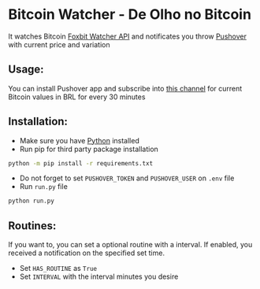 # Bitcoin Watcher - De Olho no Bitcoin

It watches Bitcoin [Foxbit Watcher API](https://watcher-docs.foxbit.com.br/) and notificates you throw [Pushover](https://pushover.net/) with current price and variation 

## Usage:
You can install Pushover app and subscribe into [this channel](https://pushover.net/subscribe/DeOlhonoBitcoin-whrxw9eaz7dtxb1) for current Bitcoin values in BRL for every 30 minutes

## Installation:
- Make sure you have [Python](https://www.python.org/) installed
- Run pip for third party package installation
```bash
python -m pip install -r requirements.txt
```
- Do not forget to set `PUSHOVER_TOKEN` and `PUSHOVER_USER` on `.env` file
- Run `run.py` file
```bash
python run.py
```
## Routines:
If you want to, you can set a optional routine with a interval. If enabled, you received a notification on the specified set time.
- Set `HAS_ROUTINE` as `True`
- Set `INTERVAL` with the interval minutes you desire
